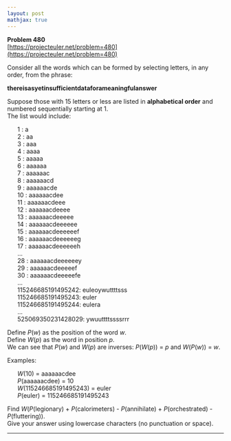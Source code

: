 ```yaml
---
layout: post
mathjax: true
---
```

**Problem 480**  
[https://projecteuler.net/problem=480](https://projecteuler.net/problem=480)

<p>Consider all the words which can be formed by selecting letters, in any order, from the phrase:</p>
<p></p><div class="center"><b>thereisasyetinsufficientdataforameaningfulanswer</b></div>
<p>Suppose those with 15 letters or less are listed in <b>alphabetical order</b> and numbered sequentially starting at 1.<br />
The list would include:</p>
<ul style="list-style-type:none;"><li>1 : a</li>
<li>2 : aa</li>
<li>3 : aaa</li>
<li>4 : aaaa</li>
<li>5 : aaaaa</li>
<li>6 : aaaaaa</li>
<li>7 : aaaaaac</li>
<li>8 : aaaaaacd</li>
<li>9 : aaaaaacde</li>
<li>10 : aaaaaacdee</li>
<li>11 : aaaaaacdeee</li>
<li>12 : aaaaaacdeeee</li>
<li>13 : aaaaaacdeeeee</li>
<li>14 : aaaaaacdeeeeee</li>
<li>15 : aaaaaacdeeeeeef</li>
<li>16 : aaaaaacdeeeeeeg</li>
<li>17 : aaaaaacdeeeeeeh</li>
<li>...</li>
<li>28 : aaaaaacdeeeeeey</li>
<li>29 : aaaaaacdeeeeef</li>
<li>30 : aaaaaacdeeeeefe</li>
<li>...</li>
<li>115246685191495242: euleoywuttttsss</li>
<li>115246685191495243: euler</li>
<li>115246685191495244: eulera</li>
<li>...</li>
<li>525069350231428029: ywuuttttssssrrr</li></ul><p>Define <var>P</var>(<var>w</var>) as the position of the word <var>w</var>.<br />
Define <var>W</var>(<var>p</var>) as the word in position <var>p</var>.<br />
We can see that <var>P</var>(<var>w</var>) and <var>W</var>(<var>p</var>) are inverses: <var>P</var>(<var>W</var>(<var>p</var>)) = <var>p</var> and <var>W</var>(<var>P</var>(<var>w</var>)) = <var>w</var>.</p>
<p>Examples:</p>
<ul style="list-style-type:none;"><li><var>W</var>(10) = aaaaaacdee</li>
<li><var>P</var>(aaaaaacdee) = 10</li>
<li><var>W</var>(115246685191495243) = euler</li>
<li><var>P</var>(euler) = 115246685191495243</li></ul><p>Find <var>W</var>(<var>P</var>(legionary) + <var>P</var>(calorimeters) - <var>P</var>(annihilate) + <var>P</var>(orchestrated) - <var>P</var>(fluttering)).<br />
Give your answer using lowercase characters (no punctuation or space).</p>

---
